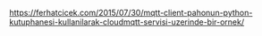 https://ferhatcicek.com/2015/07/30/mqtt-client-pahonun-python-kutuphanesi-kullanilarak-cloudmqtt-servisi-uzerinde-bir-ornek/

